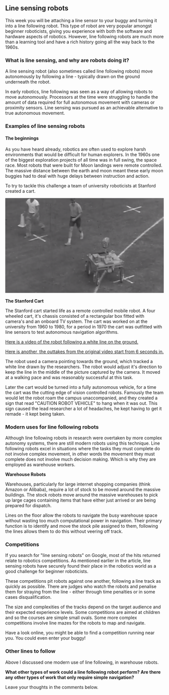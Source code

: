 [comment]: # (
Is this step open? Y/N
If so, short description of this step:
Related links:
Related files:
)

## Line sensing robots

This week you will be attaching a line sensor to your buggy and turning it into a line following robot. This type of robot are very popular amongst beginner roboticists, giving you experience with both the software and hardware aspects of robotics. However, line following robots are much more than a learning tool and have a rich history going all the way back to the 1960s.

### What is line sensing, and why are robots doing it?

A line sensing robot (also sometimes called line following robots) move autonomously by following a line - typically drawn on the ground underneath the robot.

In early robotics, line following was seen as a way of allowing robots to move autonomously. Processors at the time were struggling to handle the amount of data required for full autonomous movement with cameras or proximity sensors. Line sensing was pursued as an achievable alternative to true autonomous movement.

### Examples of line sensing robots

#### The beginnings

As you have heard already, robotics are often used to explore harsh environments that would be difficult for human explorers. In the 1960s one of the biggest exploration projects of all time was in full swing, the space race. Most robots that were built for Moon landings were remote controlled. The massive distance between the earth and moon meant these early moon buggies had to deal with huge delays between instruction and action.

To try to tackle this challenge a team of university roboticists at Stanford created a cart. 

![](images/3_3_Stanford_Cart.png)

**The Stanford Cart**

The Stanford cart started life as a remote controlled mobile robot. A four wheeled cart, it's chassis consisted of a rectangular box fitted with camera's and an onboard TV system. The cart was worked on at the university from 1960 to 1980, for a period in 1970 the cart was outfitted with line sensors to test autonomous navigation algorithms. 

[Here is a video of the robot following a white line on the ground.](https://youtu.be/8Mxk2L3lu9Q)

[Here is another, the outtakes from the original video start from 6 seconds in.](https://exhibits.stanford.edu/ai/catalog/jk541kq7003)

The robot used a camera pointing towards the ground, which tracked a white line drawn by the researchers. The robot would adjust it's direction to keep the line in the middle of the picture captured by the camera. It moved at a walking pace and was reasonably successful at this task. 

Later the cart would be turned into a fully autonomous vehicle, for a time the cart was the cutting edge of vision controlled robots. Famously the team would let the robot roam the campus unaccompanied, and they created a sign that read "CAUTION ROBOT VEHICLE" to hang when it was out. This sign caused the lead researcher a lot of headaches, he kept having to get it remade - it kept being taken.

### Modern uses for line following robots

Although line following robots in research were overtaken by more complex autonomy systems, there are still modern robots using this technique. Line following robots excel in situations where the tasks they must complete do not involve complex movement, in other words the movement they must complete does not involve much decision making. Which is why they are employed as warehouse workers. 

**Warehouse Robots** 

Warehouses, particularly for large internet shopping companies (think Amazon or Alibaba), require a lot of stock to be moved around the massive buildings. The stock robots move around the massive warehouses to pick up large cages containing items that have either just arrived or are being prepared for dispatch. 

Lines on the floor allow the robots to navigate the busy warehouse space without wasting too much computational power in navigation. Their primary function is to identify and move the stock pile assigned to them, following the lines allows them to do this without veering off track.

### Competitions

If you search for "line sensing robots" on Google, most of the hits returned relate to robotics competitions. As mentioned earlier in the article, line sensing robots have securely found their place in the robotics world as a good challenge for beginner roboticists. 

These competitions pit robots against one another, following a line track as quickly as possible. There are judges who watch the robots and penalise them for straying from the line - either through time penalties or in some cases disqualification.

The size and complexities of the tracks depend on the target audience and their expected experience levels. Some competitions are aimed at children and so the courses are simple small ovals. Some more complex competitions involve line mazes for the robots to map and navigate.

Have a look online, you might be able to find a competition running near you. You could even enter your buggy!

### Other lines to follow 

Above I discussed one modern use of line following, in warehouse robots. 

**What other types of work could a line following robot perform? Are there any other types of work that only require simple navigation?**

Leave your thoughts in the comments below. 